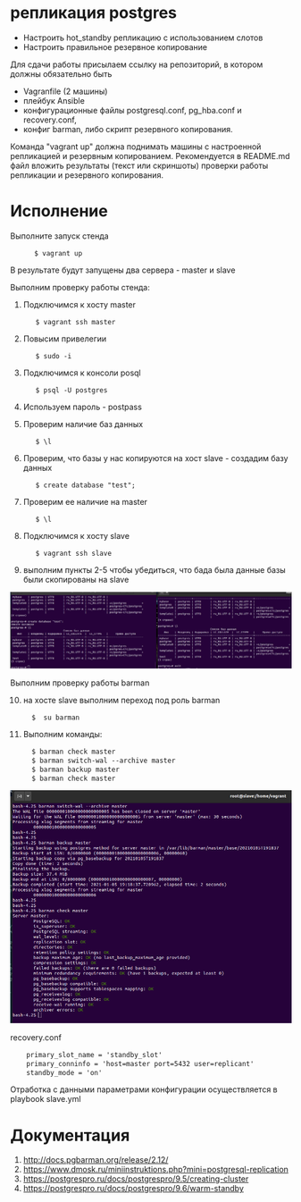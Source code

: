 # репликация postgres

- Настроить hot_standby репликацию с использованием слотов
- Настроить правильное резервное копирование

Для сдачи работы присылаем ссылку на репозиторий, в котором должны обязательно быть
- Vagranfile (2 машины)
- плейбук Ansible
- конфигурационные файлы postgresql.conf, pg_hba.conf и recovery.conf,
- конфиг barman, либо скрипт резервного копирования.

Команда "vagrant up" должна поднимать машины с настроенной репликацией и резервным копированием.
Рекомендуется в README.md файл вложить результаты (текст или скриншоты) проверки работы репликации и резервного копирования.

# Исполнение

Выполните запуск стенда

          $ vagrant up
              
В результате будут запущены два сервера - master и slave

Выполним проверку работы стенда:

1. Подключимся к хосту master 

          $ vagrant ssh master
          
2. Повысим привелегии 
          
          $ sudo -i
          
3. Подключимся к консоли posql 
          
          $ psql -U postgres
          
4. Используем пароль - postpass 
5. Проверим наличие баз данных  

          $ \l
          
6. Проверим, что базы у нас копируются на хост slave - создадим базу данных 

          $ create database "test";
          
7. Проверим ее наличие на master 

          $ \l
          
8. Подключимся к хосту slave 

          $ vagrant ssh slave
          
9. выполним пункты 2-5 чтобы убедиться, что бада была данные базы были скопированы на slave

![alt text](pic1.png "")​

Выполним проверку работы barman 

10. на хосте slave выполним переход под роль barman 

          $  su barman
          
11. Выполним команды:

          $ barman check master
          $ barman switch-wal --archive master
          $ barman backup master
          $ barman check master

![alt text](pic2.png "")​

recovery.conf

        primary_slot_name = 'standby_slot'
        primary_conninfo = 'host=master port=5432 user=replicant'
        standby_mode = 'on'

Отработка с данными параметрами конфигурации осуществляется в playbook slave.yml


# Документация
1. http://docs.pgbarman.org/release/2.12/
2. https://www.dmosk.ru/miniinstruktions.php?mini=postgresql-replication
3. https://postgrespro.ru/docs/postgrespro/9.5/creating-cluster
4. https://postgrespro.ru/docs/postgrespro/9.6/warm-standby
